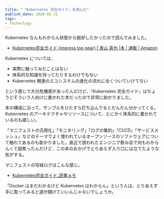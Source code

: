```yaml
---
title: "『Kubernetes 完全ガイド』を読んだ"
publish_date: 2020-05-31
tags:
- Technology
---
```


Kubernetes なんもわからん状態から脱却したかったので読んでみました。

- [Kubernetes完全ガイド (impress top gear) | 青山 真也 |本 | 通販 | Amazon](https://www.amazon.co.jp/dp/4295004804/)

Kubernetes については、

- 実際に触ってみたことはない
- 体系的な知識を持ってたりするわけでもない
- Kubernetes 関連のエコシステムの進化の流れに全くついていけてない

という感じで大分危機感があったんだけど、『Kubernetes 完全ガイド』はちょうどそういう人向けに書かれた本だったので非常に助かりました。

本の構成に沿って、サンプルをひたすら打ち込んでるとだんだん分かってくる。Kubernetes のアーキテクチャやリソースについて、とにかく体系的に書かれているのも嬉しい。

「マニフェストの汎用化」「モニタリング」「ログの集約」「CI/CD」「サービスメッシュ」などのテーマでよく使われているオープンソースのソフトウェアについて触れてあるのも助かりました。直近で誘われたエンジニア飲み会で何もわからんくて超焦ったんだけど、この本のおかげでとりあえず入り口には立てたような気がする。

マニフェストの写経ログはこんな感じ。

- [Kubernetes完全ガイド_読書メモ](https://gist.github.com/gushernobindsme/d5e0cfd8d6fab1d4129bb051ff9a84ba)

「Docker はまだわかるけど Kubernetes はわからん」という人は、とりあえず手に取ってみると道が開けていいんじゃないでしょうか。  